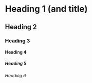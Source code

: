 # Heading 1 (and title)
## Heading 2
### Heading 3
#### Heading 4
##### Heading 5
###### Heading 6
##
## 
